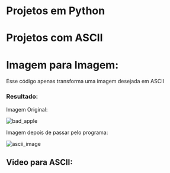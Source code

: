 <h1> Projetos em Python </h1>

<h1> Projetos com ASCII </h1>
<h1> Imagem para Imagem: </h1>

Esse código apenas transforma uma imagem desejada em ASCII
<h3>Resultado:</h3>

<p>Imagem Original:</p>

![bad_apple](https://user-images.githubusercontent.com/90474257/227060486-af3b4e87-90c9-4111-9fd1-def97fccdb61.jpg)

<p>Imagem depois de passar pelo programa:</p>

![ascii_image](https://user-images.githubusercontent.com/90474257/227060508-0e44cb12-b6cd-4b56-8356-52a87c55e380.png)


<h2> Video para ASCII: </h2>
